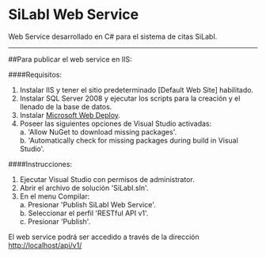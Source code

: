 SiLabI Web Service
==================

Web Service desarrollado en C# para el sistema de citas SiLabI.  
_ _ _

##Para publicar el web service en IIS:  

####Requisitos:  

1. Instalar IIS y tener el sitio predeterminado [Default Web Site] habilitado.  
2. Instalar SQL Server 2008 y ejecutar los scripts para la creación y el llenado de la base de datos.  
3. Instalar [Microsoft Web Deploy](https://www.iis.net/downloads/microsoft/web-deploy).  
4. Poseer las siguientes opciones de Visual Studio activadas:  
  a. 'Allow NuGet to download missing packages'.  
  b. 'Automatically check for missing packages during build in Visual Studio'.  

####Instrucciones:

1. Ejecutar Visual Studio con permisos de administrator.  
2. Abrir el archivo de solución 'SiLabI.sln'.  
3. En el menu Compilar:  
  a. Presionar 'Publish SiLabI Web Service'.  
  b. Seleccionar el perfil 'RESTful API v1'.  
  c. Presionar 'Publish'.  

El web service podrá ser accedido a través de la dirección [http://localhost/api/v1/](http://localhost/api/v1/)